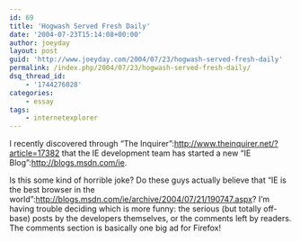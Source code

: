 ```yaml
---
id: 69
title: 'Hogwash Served Fresh Daily'
date: '2004-07-23T15:14:08+00:00'
author: joeyday
layout: post
guid: 'http://www.joeyday.com/2004/07/23/hogwash-served-fresh-daily'
permalink: /index.php/2004/07/23/hogwash-served-fresh-daily/
dsq_thread_id:
    - '1744276028'
categories:
    - essay
tags:
    - internetexplorer
---
```


I recently discovered through “The Inquirer”:http://www.theinquirer.net/?article=17382 that the IE development team has started a new “IE Blog”:http://blogs.msdn.com/ie.

Is this some kind of horrible joke? Do these guys actually believe that “IE is the best browser in the world”:http://blogs.msdn.com/ie/archive/2004/07/21/190747.aspx? I’m having trouble deciding which is more funny: the serious (but totally off-base) posts by the developers themselves, or the comments left by readers. The comments section is basically one big ad for Firefox!